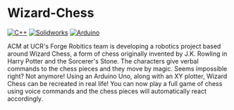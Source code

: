 # Wizard-Chess

[![C++](https://img.shields.io/badge/C++-%2300599C.svg?logo=c%2B%2B&logoColor=white)](#)
[![Solidworks](https://img.shields.io/badge/solidworks-005386?style=for-the-badge&logo=dassaultsystemes&logoColor=white)](#)
[![Arduino](https://img.shields.io/badge/Arduino-00878F?logo=arduino&logoColor=fff&style=plastic)](#)


ACM at UCR's Forge Robitics team is developing a robotics project based around Wizard Chess, a form of chess originally invented by J.K. Rowling in Harry Potter and the Sorcerer's Stone. The characters give verbal commands to the chess pieces and they move by magic. Seems impossible right? Not anymore! Using an Arduino Uno, along with an XY plotter, Wizard Chess can be recreated in real life! You can now play a full game of chess using voice commands and the chess pieces will automatically react accordingly.

#
